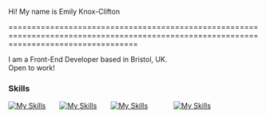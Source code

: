 Hi! My name is Emily Knox-Clifton

========================================================================================================================================

I am a Front-End Developer based in Bristol, UK.
<br>
Open to work!

### Skills

[![My Skills](https://skillicons.dev/icons?i=html,css)](https://skillicons.dev) &nbsp;&nbsp;&nbsp;&nbsp;&nbsp; [![My Skills](https://skillicons.dev/icons?i=js,react)](https://skillicons.dev) &nbsp;&nbsp;&nbsp;&nbsp;&nbsp; [![My Skills](https://skillicons.dev/icons?i=bootstrap,python)](https://skillicons.dev) &nbsp;&nbsp;&nbsp;&nbsp;&nbsp; &nbsp;&nbsp;&nbsp;&nbsp;&nbsp; [![My Skills](https://skillicons.dev/icons?i=figma)](https://skillicons.dev)
<br/>
